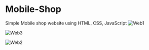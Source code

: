 # Mobile-Shop
Simple Mobile shop website using HTML, CSS, JavaScript
![Web1](https://github.com/Asem7099/Mobile-Shop/assets/145043640/dd349a3a-f7b3-4829-8989-07becbd1b080)

![Web3](https://github.com/Asem7099/Mobile-Shop/assets/145043640/85a4b9da-2607-4db2-825d-2ed4efa9976e)

![Web2](https://github.com/Asem7099/Mobile-Shop/assets/145043640/593bf05d-3509-474f-8a38-7800db3cc627)
